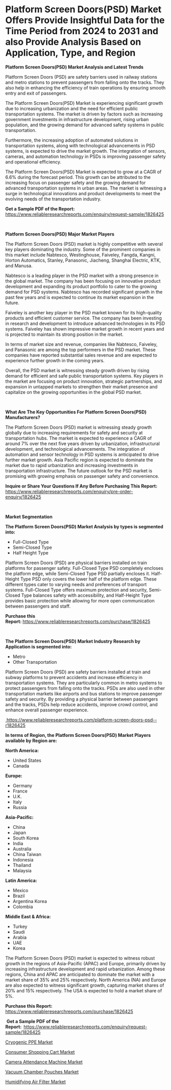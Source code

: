 <p><h1>Platform Screen Doors(PSD) Market Offers Provide Insightful Data for the Time Period from 2024 to 2031 and also Provide Analysis Based on Application, Type, and Region</h1></p><p><strong>Platform Screen Doors(PSD) Market Analysis and Latest Trends</strong></p>
<p><p>Platform Screen Doors (PSD) are safety barriers used in railway stations and metro stations to prevent passengers from falling onto the tracks. They also help in enhancing the efficiency of train operations by ensuring smooth entry and exit of passengers.</p><p>The Platform Screen Doors(PSD) Market is experiencing significant growth due to increasing urbanization and the need for efficient public transportation systems. The market is driven by factors such as increasing government investments in infrastructure development, rising urban population, and the growing demand for advanced safety systems in public transportation.</p><p>Furthermore, the increasing adoption of automated solutions in transportation systems, along with technological advancements in PSD systems, is expected to drive the market growth. The integration of sensors, cameras, and automation technology in PSDs is improving passenger safety and operational efficiency.</p><p>The Platform Screen Doors(PSD) Market is expected to grow at a CAGR of 6.6% during the forecast period. This growth can be attributed to the increasing focus on passenger safety and the growing demand for advanced transportation systems in urban areas. The market is witnessing a surge in technological innovations and product developments to meet the evolving needs of the transportation industry.</p></p>
<p><strong>Get a Sample PDF of the Report:&nbsp;</strong> <a href="https://www.reliableresearchreports.com/enquiry/request-sample/1826425">https://www.reliableresearchreports.com/enquiry/request-sample/1826425</a></p>
<p>&nbsp;</p>
<p><strong>Platform Screen Doors(PSD) Major Market Players</strong></p>
<p><p>The Platform Screen Doors (PSD) market is highly competitive with several key players dominating the industry. Some of the prominent companies in this market include Nabtesco, Westinghouse, Faiveley, Fangda, Kangni, Horton Automatics, Stanley, Panasonic, Jiacheng, Shanghai Electric, KTK, and Manusa.</p><p>Nabtesco is a leading player in the PSD market with a strong presence in the global market. The company has been focusing on innovative product development and expanding its product portfolio to cater to the growing demand for PSD systems. Nabtesco has recorded significant growth in the past few years and is expected to continue its market expansion in the future.</p><p>Faiveley is another key player in the PSD market known for its high-quality products and efficient customer service. The company has been investing in research and development to introduce advanced technologies in its PSD systems. Faiveley has shown impressive market growth in recent years and is projected to maintain its strong position in the market.</p><p>In terms of market size and revenue, companies like Nabtesco, Faiveley, and Panasonic are among the top performers in the PSD market. These companies have reported substantial sales revenue and are expected to experience further growth in the coming years.</p><p>Overall, the PSD market is witnessing steady growth driven by rising demand for efficient and safe public transportation systems. Key players in the market are focusing on product innovation, strategic partnerships, and expansion in untapped markets to strengthen their market presence and capitalize on the growing opportunities in the global PSD market.</p></p>
<p>&nbsp;</p>
<p><strong>What Are The Key Opportunities For Platform Screen Doors(PSD) Manufacturers?</strong></p>
<p><p>The Platform Screen Doors (PSD) market is witnessing steady growth globally due to increasing requirements for safety and security at transportation hubs. The market is expected to experience a CAGR of around 7% over the next five years driven by urbanization, infrastructural development, and technological advancements. The integration of automation and sensor technology in PSD systems is anticipated to drive further market growth. Asia Pacific region is expected to dominate the market due to rapid urbanization and increasing investments in transportation infrastructure. The future outlook for the PSD market is promising with growing emphasis on passenger safety and convenience.</p></p>
<p><strong>Inquire or Share Your Questions If Any Before Purchasing This Report:</strong> <a href="https://www.reliableresearchreports.com/enquiry/pre-order-enquiry/1826425">https://www.reliableresearchreports.com/enquiry/pre-order-enquiry/1826425</a></p>
<p>&nbsp;</p>
<p><strong>Market Segmentation</strong></p>
<p><strong>The Platform Screen Doors(PSD) Market Analysis by types is segmented into:</strong></p>
<p><ul><li>Full-Closed Type</li><li>Semi-Closed Type</li><li>Half Height Type</li></ul></p>
<p><p>Platform Screen Doors (PSD) are physical barriers installed on train platforms for passenger safety. Full-Closed Type PSD completely encloses the platform edge, while Semi-Closed Type PSD partially encloses it. Half-Height Type PSD only covers the lower half of the platform edge. These different types cater to varying needs and preferences of transport systems. Full-Closed Type offers maximum protection and security, Semi-Closed Type balances safety with accessibility, and Half-Height Type provides basic protection while allowing for more open communication between passengers and staff.</p></p>
<p><strong>Purchase this Report:&nbsp;</strong><a href="https://www.reliableresearchreports.com/purchase/1826425">https://www.reliableresearchreports.com/purchase/1826425</a></p>
<p>&nbsp;</p>
<p><strong>The Platform Screen Doors(PSD) Market Industry Research by Application is segmented into:</strong></p>
<p><ul><li>Metro</li><li>Other Transportation</li></ul></p>
<p><p>Platform Screen Doors (PSD) are safety barriers installed at train and subway platforms to prevent accidents and increase efficiency in transportation systems. They are particularly common in metro systems to protect passengers from falling onto the tracks. PSDs are also used in other transportation markets like airports and bus stations to improve passenger safety and security. By providing a physical barrier between passengers and the tracks, PSDs help reduce accidents, improve crowd control, and enhance overall passenger experience.</p></p>
<p><a href="https://www.reliableresearchreports.com/platform-screen-doors-psd--r1826425">&nbsp;https://www.reliableresearchreports.com/platform-screen-doors-psd--r1826425</a></p>
<p><strong>In terms of Region, the Platform Screen Doors(PSD) Market Players available by Region are:</strong></p>
<p>
    <p> <strong> North America: </strong>
        <ul>
            <li>United States</li>
            <li>Canada</li>
        </ul>
        </p> 
    <p> <strong> Europe: </strong>
        <ul>
            <li>Germany</li>
            <li>France</li>
            <li>U.K.</li>
            <li>Italy</li>
            <li>Russia</li>
        </ul>
        </p> 
    <p> <strong> Asia-Pacific: </strong>
        <ul>
            <li>China</li>
            <li>Japan</li>
            <li>South Korea</li>
            <li>India</li>
            <li>Australia</li>
            <li>China Taiwan</li>
            <li>Indonesia</li>
            <li>Thailand</li>
            <li>Malaysia</li>
        </ul>
        </p> 
    <p> <strong> Latin America: </strong>
        <ul>
            <li>Mexico</li>
            <li>Brazil</li>
            <li>Argentina Korea</li>
            <li>Colombia</li>
        </ul>
        </p> 
    <p> <strong> Middle East & Africa: </strong>
        <ul>
            <li>Turkey</li>
            <li>Saudi</li>
            <li>Arabia</li>
            <li>UAE</li>
            <li>Korea</li>
        </ul>
    </p>
    </p>
<p><p>The Platform Screen Doors (PSD) market is expected to witness robust growth in the regions of Asia-Pacific (APAC) and Europe, primarily driven by increasing infrastructure development and rapid urbanization. Among these regions, China and APAC are anticipated to dominate the market with a market share of 35% and 25% respectively. North America (NA) and Europe are also expected to witness significant growth, capturing market shares of 20% and 15% respectively. The USA is expected to hold a market share of 5%.</p></p>
<p><strong>Purchase this Report: </strong><a href="https://www.reliableresearchreports.com/purchase/1826425">https://www.reliableresearchreports.com/purchase/1826425</a></p>
<p>&nbsp;<strong>Get a Sample PDF of the Report:&nbsp;&nbsp;</strong><a href="https://www.reliableresearchreports.com/enquiry/request-sample/1826425">https://www.reliableresearchreports.com/enquiry/request-sample/1826425</a></p>
<p><strong></strong></p>
<p><p><a href="https://medium.com/@javooyce546456/analyzing-cryogenic-ppe-market-dynamics-and-growth-drivers-and-forecasted-for-period-from-2024-to-dc45fb25d3d6">Cryogenic PPE Market</a></p><p><a href="https://medium.com/@ashlyglover/consumer-shopping-cart-market-industry-trends-and-forecast-for-period-from-2024-to-2031-39492df1f99a">Consumer Shopping Cart Market</a></p><p><a href="https://github.com/AutumnBerge/Market-Research-Report-List-1/blob/main/camera-attendance-machine-market.md">Camera Attendance Machine Market</a></p><p><a href="https://medium.com/@michellegbleau0620/vacuum-chamber-pouches-market-size-is-growing-at-cagr-of-7-7-82bb5eeeb750">Vacuum Chamber Pouches Market</a></p><p><a href="https://github.com/ashepherd82/Market-Research-Report-List-5/blob/main/humidifying-air-filter-market.md">Humidifying Air Filter Market</a></p></p>